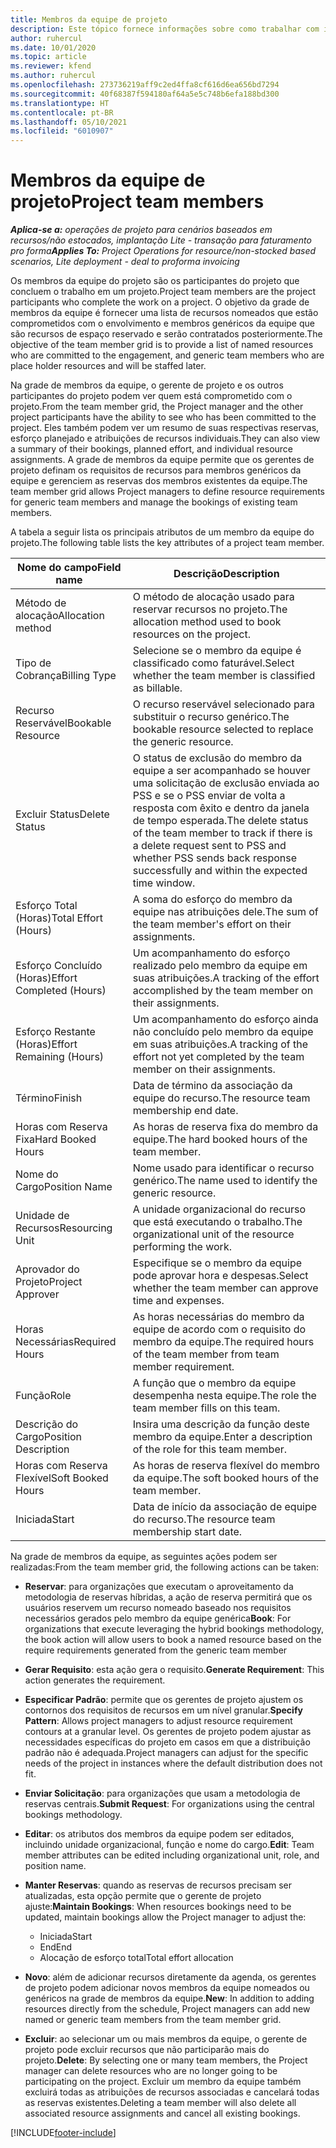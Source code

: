 ```yaml
---
title: Membros da equipe de projeto
description: Este tópico fornece informações sobre como trabalhar com informações, atributos e agendamento dos membros da equipe do projeto.
author: ruhercul
ms.date: 10/01/2020
ms.topic: article
ms.reviewer: kfend
ms.author: ruhercul
ms.openlocfilehash: 273736219aff9c2ed4ffa8cf616d6ea656bd7294
ms.sourcegitcommit: 40f68387f594180af64a5e5c748b6efa188bd300
ms.translationtype: HT
ms.contentlocale: pt-BR
ms.lasthandoff: 05/10/2021
ms.locfileid: "6010907"
---
```

# <a name="project-team-members"></a><span data-ttu-id="2c405-103">Membros da equipe de projeto</span><span class="sxs-lookup"><span data-stu-id="2c405-103">Project team members</span></span>

<span data-ttu-id="2c405-104">_**Aplica-se a:** operações de projeto para cenários baseados em recursos/não estocados, implantação Lite - transação para faturamento pro forma_</span><span class="sxs-lookup"><span data-stu-id="2c405-104">_**Applies To:** Project Operations for resource/non-stocked based scenarios, Lite deployment - deal to proforma invoicing_</span></span>

<span data-ttu-id="2c405-105">Os membros da equipe do projeto são os participantes do projeto que concluem o trabalho em um projeto.</span><span class="sxs-lookup"><span data-stu-id="2c405-105">Project team members are the project participants who complete the work on a project.</span></span> <span data-ttu-id="2c405-106">O objetivo da grade de membros da equipe é fornecer uma lista de recursos nomeados que estão comprometidos com o envolvimento e membros genéricos da equipe que são recursos de espaço reservado e serão contratados posteriormente.</span><span class="sxs-lookup"><span data-stu-id="2c405-106">The objective of the team member grid is to provide a list of named resources who are committed to the engagement, and generic team members who are place holder resources and will be staffed later.</span></span>

<span data-ttu-id="2c405-107">Na grade de membros da equipe, o gerente de projeto e os outros participantes do projeto podem ver quem está comprometido com o projeto.</span><span class="sxs-lookup"><span data-stu-id="2c405-107">From the team member grid, the Project manager and the other project participants have the ability to see who has been committed to the project.</span></span> <span data-ttu-id="2c405-108">Eles também podem ver um resumo de suas respectivas reservas, esforço planejado e atribuições de recursos individuais.</span><span class="sxs-lookup"><span data-stu-id="2c405-108">They can also view a summary of their bookings, planned effort, and individual resource assignments.</span></span> <span data-ttu-id="2c405-109">A grade de membros da equipe permite que os gerentes de projeto definam os requisitos de recursos para membros genéricos da equipe e gerenciem as reservas dos membros existentes da equipe.</span><span class="sxs-lookup"><span data-stu-id="2c405-109">The team member grid allows Project managers to define resource requirements for generic team members and manage the bookings of existing team members.</span></span>

<span data-ttu-id="2c405-110">A tabela a seguir lista os principais atributos de um membro da equipe do projeto.</span><span class="sxs-lookup"><span data-stu-id="2c405-110">The following table lists the key attributes of a project team member.</span></span>

| <span data-ttu-id="2c405-111">Nome do campo</span><span class="sxs-lookup"><span data-stu-id="2c405-111">Field name</span></span>          | <span data-ttu-id="2c405-112">Descrição</span><span class="sxs-lookup"><span data-stu-id="2c405-112">Description</span></span>                                                                                                                                                                  |
|--------------------------|-----------------------------------------------------------------------------------------------------------------------------------------------------------------------------------|
| <span data-ttu-id="2c405-113">Método de alocação</span><span class="sxs-lookup"><span data-stu-id="2c405-113">Allocation method</span></span>        | <span data-ttu-id="2c405-114">O método de alocação usado para reservar recursos no projeto.</span><span class="sxs-lookup"><span data-stu-id="2c405-114">The allocation method used to book resources on the project.</span></span>                                                                         |
| <span data-ttu-id="2c405-115">Tipo de Cobrança</span><span class="sxs-lookup"><span data-stu-id="2c405-115">Billing Type</span></span>             | <span data-ttu-id="2c405-116">Selecione se o membro da equipe é classificado como faturável.</span><span class="sxs-lookup"><span data-stu-id="2c405-116">Select whether the team member is classified as billable.</span></span>                                                                                                                                       |
| <span data-ttu-id="2c405-117">Recurso Reservável</span><span class="sxs-lookup"><span data-stu-id="2c405-117">Bookable Resource</span></span>        | <span data-ttu-id="2c405-118">O recurso reservável selecionado para substituir o recurso genérico.</span><span class="sxs-lookup"><span data-stu-id="2c405-118">The bookable resource selected to replace the generic resource.</span></span>                                                                                                                   |
| <span data-ttu-id="2c405-119">Excluir Status</span><span class="sxs-lookup"><span data-stu-id="2c405-119">Delete Status</span></span>            | <span data-ttu-id="2c405-120">O status de exclusão do membro da equipe a ser acompanhado se houver uma solicitação de exclusão enviada ao PSS e se o PSS enviar de volta a resposta com êxito e dentro da janela de tempo esperada.</span><span class="sxs-lookup"><span data-stu-id="2c405-120">The delete status of the team member to track if there is a delete request sent to PSS and whether PSS sends back response successfully and within the expected time window.</span></span> |
| <span data-ttu-id="2c405-121">Esforço Total (Horas)</span><span class="sxs-lookup"><span data-stu-id="2c405-121">Total Effort (Hours)</span></span>     | <span data-ttu-id="2c405-122">A soma do esforço do membro da equipe nas atribuições dele.</span><span class="sxs-lookup"><span data-stu-id="2c405-122">The sum of the team member's effort on their assignments.</span></span>                                                                                                                         |
| <span data-ttu-id="2c405-123">Esforço Concluído (Horas)</span><span class="sxs-lookup"><span data-stu-id="2c405-123">Effort Completed (Hours)</span></span> | <span data-ttu-id="2c405-124">Um acompanhamento do esforço realizado pelo membro da equipe em suas atribuições.</span><span class="sxs-lookup"><span data-stu-id="2c405-124">A tracking of the effort accomplished by the team member on their assignments.</span></span>                                                                                           |
| <span data-ttu-id="2c405-125">Esforço Restante (Horas)</span><span class="sxs-lookup"><span data-stu-id="2c405-125">Effort Remaining (Hours)</span></span> | <span data-ttu-id="2c405-126">Um acompanhamento do esforço ainda não concluído pelo membro da equipe em suas atribuições.</span><span class="sxs-lookup"><span data-stu-id="2c405-126">A tracking of the effort not yet completed by the team member on their assignments.</span></span>                                                                                    |
| <span data-ttu-id="2c405-127">Término</span><span class="sxs-lookup"><span data-stu-id="2c405-127">Finish</span></span>                   | <span data-ttu-id="2c405-128">Data de término da associação da equipe do recurso.</span><span class="sxs-lookup"><span data-stu-id="2c405-128">The resource team membership end date.</span></span>                                                                                                                                            |
| <span data-ttu-id="2c405-129">Horas com Reserva Fixa</span><span class="sxs-lookup"><span data-stu-id="2c405-129">Hard Booked Hours</span></span>        | <span data-ttu-id="2c405-130">As horas de reserva fixa do membro da equipe.</span><span class="sxs-lookup"><span data-stu-id="2c405-130">The hard booked hours of the team member.</span></span>                                                                                                                                                                |
| <span data-ttu-id="2c405-131">Nome do Cargo</span><span class="sxs-lookup"><span data-stu-id="2c405-131">Position Name</span></span>            | <span data-ttu-id="2c405-132">Nome usado para identificar o recurso genérico.</span><span class="sxs-lookup"><span data-stu-id="2c405-132">The name used to identify the generic resource.</span></span>                                                                                                                                   |
| <span data-ttu-id="2c405-133">Unidade de Recursos</span><span class="sxs-lookup"><span data-stu-id="2c405-133">Resourcing Unit</span></span>          | <span data-ttu-id="2c405-134">A unidade organizacional do recurso que está executando o trabalho.</span><span class="sxs-lookup"><span data-stu-id="2c405-134">The organizational unit of the resource performing the work.</span></span>                                                                                                                      |
| <span data-ttu-id="2c405-135">Aprovador do Projeto</span><span class="sxs-lookup"><span data-stu-id="2c405-135">Project Approver</span></span>         | <span data-ttu-id="2c405-136">Especifique se o membro da equipe pode aprovar hora e despesas.</span><span class="sxs-lookup"><span data-stu-id="2c405-136">Select whether the team member can approve time and expenses.</span></span>                                                                                                                     |
| <span data-ttu-id="2c405-137">Horas Necessárias</span><span class="sxs-lookup"><span data-stu-id="2c405-137">Required Hours</span></span>           | <span data-ttu-id="2c405-138">As horas necessárias do membro da equipe de acordo com o requisito do membro da equipe.</span><span class="sxs-lookup"><span data-stu-id="2c405-138">The required hours of the team member from team member requirement.</span></span>                                                                                                                       |
| <span data-ttu-id="2c405-139">Função</span><span class="sxs-lookup"><span data-stu-id="2c405-139">Role</span></span>                     | <span data-ttu-id="2c405-140">A função que o membro da equipe desempenha nesta equipe.</span><span class="sxs-lookup"><span data-stu-id="2c405-140">The role the team member fills on this team.</span></span>                                                                                                                                |
| <span data-ttu-id="2c405-141">Descrição do Cargo</span><span class="sxs-lookup"><span data-stu-id="2c405-141">Position Description</span></span>     | <span data-ttu-id="2c405-142">Insira uma descrição da função deste membro da equipe.</span><span class="sxs-lookup"><span data-stu-id="2c405-142">Enter a description of the role for this team member.</span></span>                                                                                                                             |
| <span data-ttu-id="2c405-143">Horas com Reserva Flexível</span><span class="sxs-lookup"><span data-stu-id="2c405-143">Soft Booked Hours</span></span>        | <span data-ttu-id="2c405-144">As horas de reserva flexível do membro da equipe.</span><span class="sxs-lookup"><span data-stu-id="2c405-144">The soft booked hours of the team member.</span></span>                                                                                                                                                                 |
| <span data-ttu-id="2c405-145">Iniciada</span><span class="sxs-lookup"><span data-stu-id="2c405-145">Start</span></span>                    | <span data-ttu-id="2c405-146">Data de início da associação de equipe do recurso.</span><span class="sxs-lookup"><span data-stu-id="2c405-146">The resource team membership start date.</span></span>                                                                                                                                          |

<span data-ttu-id="2c405-147">Na grade de membros da equipe, as seguintes ações podem ser realizadas:</span><span class="sxs-lookup"><span data-stu-id="2c405-147">From the team member grid, the following actions can be taken:</span></span>

- <span data-ttu-id="2c405-148">**Reservar**: para organizações que executam o aproveitamento da metodologia de reservas híbridas, a ação de reserva permitirá que os usuários reservem um recurso nomeado baseado nos requisitos necessários gerados pelo membro da equipe genérica</span><span class="sxs-lookup"><span data-stu-id="2c405-148">**Book**: For organizations that execute leveraging the hybrid bookings methodology, the book action will allow users to book a named resource based on the require requirements generated from the generic team member</span></span>
- <span data-ttu-id="2c405-149">**Gerar Requisito**: esta ação gera o requisito.</span><span class="sxs-lookup"><span data-stu-id="2c405-149">**Generate Requirement**: This action generates the requirement.</span></span>
- <span data-ttu-id="2c405-150">**Especificar Padrão**: permite que os gerentes de projeto ajustem os contornos dos requisitos de recursos em um nível granular.</span><span class="sxs-lookup"><span data-stu-id="2c405-150">**Specify Pattern**: Allows project managers to adjust resource requirement contours at a granular level.</span></span> <span data-ttu-id="2c405-151">Os gerentes de projeto podem ajustar as necessidades específicas do projeto em casos em que a distribuição padrão não é adequada.</span><span class="sxs-lookup"><span data-stu-id="2c405-151">Project managers can adjust for the specific needs of the project in instances where the default distribution does not fit.</span></span>
- <span data-ttu-id="2c405-152">**Enviar Solicitação**: para organizações que usam a metodologia de reservas centrais.</span><span class="sxs-lookup"><span data-stu-id="2c405-152">**Submit Request**: For organizations using the central bookings methodology.</span></span>
- <span data-ttu-id="2c405-153">**Editar**: os atributos dos membros da equipe podem ser editados, incluindo unidade organizacional, função e nome do cargo.</span><span class="sxs-lookup"><span data-stu-id="2c405-153">**Edit**: Team member attributes can be edited including organizational unit, role, and position name.</span></span>
- <span data-ttu-id="2c405-154">**Manter Reservas**: quando as reservas de recursos precisam ser atualizadas, esta opção permite que o gerente de projeto ajuste:</span><span class="sxs-lookup"><span data-stu-id="2c405-154">**Maintain Bookings**: When resources bookings need to be updated, maintain bookings allow the Project manager to adjust the:</span></span>

    - <span data-ttu-id="2c405-155">Iniciada</span><span class="sxs-lookup"><span data-stu-id="2c405-155">Start</span></span>
    - <span data-ttu-id="2c405-156">End</span><span class="sxs-lookup"><span data-stu-id="2c405-156">End</span></span>
    - <span data-ttu-id="2c405-157">Alocação de esforço total</span><span class="sxs-lookup"><span data-stu-id="2c405-157">Total effort allocation</span></span>

- <span data-ttu-id="2c405-158">**Novo**: além de adicionar recursos diretamente da agenda, os gerentes de projeto podem adicionar novos membros da equipe nomeados ou genéricos na grade de membros da equipe.</span><span class="sxs-lookup"><span data-stu-id="2c405-158">**New**: In addition to adding resources directly from the schedule, Project managers can add new named or generic team members from the team member grid.</span></span>
- <span data-ttu-id="2c405-159">**Excluir**: ao selecionar um ou mais membros da equipe, o gerente de projeto pode excluir recursos que não participarão mais do projeto.</span><span class="sxs-lookup"><span data-stu-id="2c405-159">**Delete**: By selecting one or many team members, the Project manager can delete resources who are no longer going to be participating on the project.</span></span> <span data-ttu-id="2c405-160">Excluir um membro da equipe também excluirá todas as atribuições de recursos associadas e cancelará todas as reservas existentes.</span><span class="sxs-lookup"><span data-stu-id="2c405-160">Deleting a team member will also delete all associated resource assignments and  cancel all existing bookings.</span></span>


[!INCLUDE[footer-include](../includes/footer-banner.md)]